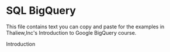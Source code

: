 # SQL BigQuery

This file contains text you can copy and paste for the examples in Thaliew,Inc's Introduction to Google BigQuery course.

Introduction
